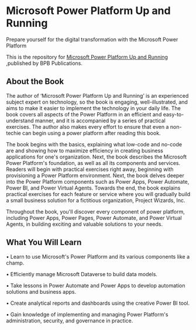 # Microsoft Power Platform Up and Running

Prepare yourself for the digital transformation with the Microsoft Power Platform

This is the repository for [Microsoft Power Platform Up and Running
](https://bpbonline.com/products/microsoft-power-platform-up-and-running?_pos=1&_sid=7004ebac5&_ss=r&variant=42338557624520),published by BPB Publications. 

## About the Book
The author of ‘Microsoft Power Platform Up and Running’ is an experienced subject expert on technology, so the book is engaging, well-illustrated, and aims to make it easier to implement the technology in your daily life. The book covers all aspects of the Power Platform in an efficient and easy-to-understand manner, and it is accompanied by a series of practical exercises. The author also makes every effort to ensure that even a non-techie can begin using a power platform after reading this book.
 
The book begins with the basics, explaining what low-code and no-code are and showing how to maximize efficiency in creating business applications for one's organization. Next, the book describes the Microsoft Power Platform's foundation, as well as all its components and services. Readers will begin with practical exercises right away, beginning with provisioning a Power Platform environment. Next, the book delves deeper into the Power Platform components such as Power Apps, Power Automate, Power BI, and Power Virtual Agents. Towards the end, the book explains practical exercises for each feature or service where you will gradually build a small business solution for a fictitious organization, Project Wizards, Inc.
 
Throughout the book, you'll discover every component of power platform, including Power Apps, Power Pages, Power Automate, and Power Virtual Agents, in building exciting and valuable solutions to your needs.

## What You Will Learn
•  Learn to use Microsoft's Power Platform and its various components like a champ.

•  Efficiently manage Microsoft Dataverse to build data models.

•  Take lessons in Power Automate and Power Apps to develop automation solutions and business apps.

•  Create analytical reports and dashboards using the creative Power BI tool.

•  Gain knowledge of implementing and managing Power Platform's administration, security, and governance in practice.
